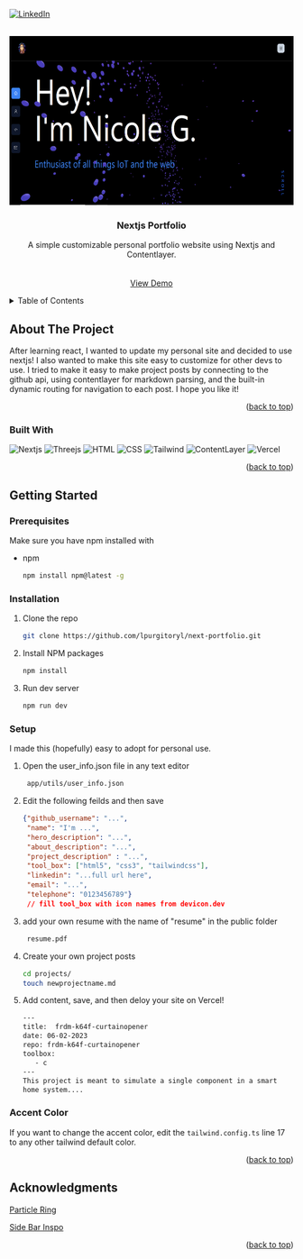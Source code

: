 <!-- Improved compatibility of back to top link: See: https://github.com/othneildrew/Best-README-Template/pull/73 -->
<a name="readme-top"></a>
<!--
*** Thanks for checking out the Best-README-Template. If you have a suggestion
*** that would make this better, please fork the repo and create a pull request
*** or simply open an issue with the tag "enhancement".
*** Don't forget to give the project a star!
*** Thanks again! Now go create something AMAZING! :D
-->

[![LinkedIn][linkedin-shield]][linkedin-url]

<!-- PROJECT LOGO -->
<br />
<div align="center">
  <a href="https://github.com/lpurgitoryl/next-portfolio/">
    <img src="./public/nextjsportfolio.PNG" alt="Logo" height="300">
  </a>

<h3 align="center">Nextjs Portfolio</h3>

  <p align="center">
      A simple customizable personal portfolio website using Nextjs and Contentlayer.
    <br />
    <br />
    <br />
    <a href="https://nicolegarcia.vercel.app/">View Demo</a>
  </p>
</div>

<!-- TABLE OF CONTENTS -->
<details>
  <summary>Table of Contents</summary>
  <ol>
    <li>
      <a href="#about-the-project">About The Project</a>
      <ul>
        <li><a href="#built-with">Built With</a></li>
      </ul>
    </li>
    <li>
      <a href="#getting-started">Getting Started</a>
      <ul>
        <li><a href="#prerequisites">Prerequisites</a></li>
        <li><a href="#installation">Installation</a></li>
      </ul>
    </li>
    <!-- <li><a href="#contact">Contact</a></li> -->
    <li><a href="#acknowledgments">Acknowledgments</a></li>
  </ol>
</details>

<!-- ABOUT THE PROJECT -->
## About The Project

After learning react, I wanted to update my personal site and decided to use nextjs! I also wanted to make this site easy to customize for other devs to use. I tried to make it easy to make project posts by connecting to the github api, using contentlayer for markdown parsing, and the built-in dynamic routing for navigation to each post. I hope you like it!  

<p align="right">(<a href="#readme-top">back to top</a>)</p>

### Built With

![Nextjs]
![Threejs]
![HTML]
![CSS]
![Tailwind]
![ContentLayer]
![Vercel]


<p align="right">(<a href="#readme-top">back to top</a>)</p>

<!-- GETTING STARTED -->
## Getting Started

### Prerequisites

Make sure you have npm installed with

* npm

  ```sh
  npm install npm@latest -g
  ```

### Installation

1. Clone the repo

   ```sh
   git clone https://github.com/lpurgitoryl/next-portfolio.git
   ```

2. Install NPM packages

   ```sh
   npm install
   ```
  
3. Run dev server

   ```sh
   npm run dev
   ```

### Setup

I made this (hopefully) easy to adopt for personal use.

1. Open the user_info.json file in any text editor

   ```sh
    app/utils/user_info.json
   ```

2. Edit the following feilds and then save

   ```json
   {"github_username": "...",
    "name": "I'm ...",
    "hero_description": "...",
    "about_description": "...",
    "project_description" : "...",
    "tool_box": ["html5", "css3", "tailwindcss"],
    "linkedin": "...full url here",
    "email": "...",
    "telephone": "0123456789"}
    // fill tool_box with icon names from devicon.dev
   ```

3. add your own resume with the name of "resume" in the public folder

   ```sh
    resume.pdf
   ```

4. Create your own project posts

   ```sh
   cd projects/
   touch newprojectname.md
   ```

5. Add content, save, and then deloy your site on Vercel!

   ```
   ---
   title:  frdm-k64f-curtainopener
   date: 06-02-2023
   repo: frdm-k64f-curtainopener
   toolbox:
      - c
   ---
   This project is meant to simulate a single component in a smart home system....
   ```

### Accent Color

If you want to change the accent color, edit the ```tailwind.config.ts``` line 17 to any other tailwind default color.

<p align="right">(<a href="#readme-top">back to top</a>)</p>

<!-- ACKNOWLEDGMENTS -->
## Acknowledgments

[Particle Ring](https://www.hover.dev/components/three-d)

[Side Bar Inspo](https://www.hover.dev/components/navigation)

<p align="right">(<a href="#readme-top">back to top</a>)</p>

<!-- MARKDOWN LINKS & IMAGES -->
<!-- https://www.markdownguide.org/basic-syntax/#reference-style-links -->
[linkedin-shield]: https://img.shields.io/badge/-LinkedIn-black.svg?style=for-the-badge&logo=linkedin&colorB=555
[linkedin-url]: https://www.linkedin.com/in/nicoleb-garcia/
[product-screenshot]: ./vanillaPrototype/CC_screenshot.PNG
[React.js]: https://img.shields.io/badge/React-20232A?style=for-the-badge&logo=react&logoColor=61DAFB
[React-url]: https://reactjs.org/
[Vercel]: https://img.shields.io/badge/Vercel-000000?style=for-the-badge&logo=vercel&logoColor=white
[Vercel-url]: https://vercel.com/home
[Prettier]: https://img.shields.io/badge/prettier-1A2C34?style=for-the-badge&logo=prettier&logoColor=F7BA3E
[Prettier-url]: https://prettier.io/
[HTML]: https://img.shields.io/badge/HTML5-E34F26?style=for-the-badge&logo=html5&logoColor=white
[CSS]: https://img.shields.io/badge/CSS3-1572B6?style=for-the-badge&logo=css3&logoColor=white
[Nextjs]: https://img.shields.io/badge/next.js-000000?style=for-the-badge&logo=nextdotjs&logoColor=white
[Threejs]: https://img.shields.io/badge/threejs-black?style=for-the-badge&logo=three.js&logoColor=white
[Tailwind]: https://img.shields.io/badge/tailwindcss-%2338B2AC.svg?style=for-the-badge&logo=tailwind-css&logoColor=white
[ContentLayer]: https://img.shields.io/badge/contentlayer-purple?style=for-the-badge
